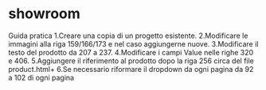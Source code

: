 # showroom
Guida pratica
1.Creare una copia di un progetto esistente.
2.Modificare le immagini alla riga 159/166/173 e nel caso aggiungerne nuove.
3.Modificare il testo del prodotto da 207 a 237.
4.Modificare i campi Value nelle righe 320 e 406.
5.Aggiungere il riferimento al prodotto dopo la riga 256 circa del file product.html+
6.Se necessario riformare il dropdown da ogni pagina da 92 a 102 di ogni pagina
